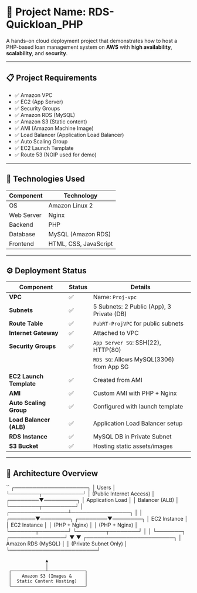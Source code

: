 # 💼 Project Name: RDS-Quickloan_PHP

A hands-on cloud deployment project that demonstrates how to host a PHP-based loan management system on **AWS** with **high availability**, **scalability**, and **security**.

---

## 📋 Project Requirements

- ✅ Amazon VPC  
- ✅ EC2 (App Server)  
- ✅ Security Groups  
- ✅ Amazon RDS (MySQL)  
- ✅ Amazon S3 (Static content)  
- ✅ AMI (Amazon Machine Image)  
- ✅ Load Balancer (Application Load Balancer)  
- ✅ Auto Scaling Group  
- ✅ EC2 Launch Template  
- ✅ Route 53 (NOIP used for demo)

---

## 🧱 Technologies Used

| Component      | Technology             |
|----------------|------------------------|
| OS             | Amazon Linux 2         |
| Web Server     | Nginx                  |
| Backend        | PHP                    |
| Database       | MySQL (Amazon RDS)     |
| Frontend       | HTML, CSS, JavaScript  |

---

## ⚙️ Deployment Status

| Component               | Status  | Details                                  |
|-------------------------|---------|------------------------------------------|
| **VPC**                 | ✅      | Name: `Proj-vpc`                         |
| **Subnets**             | ✅      | 5 Subnets: 2 Public (App), 3 Private (DB)|
| **Route Table**         | ✅      | `PubRT-ProjVPC` for public subnets       |
| **Internet Gateway**    | ✅      | Attached to VPC                          |
| **Security Groups**     | ✅      | `App Server SG`: SSH(22), HTTP(80)       |
|                         |         | `RDS SG`: Allows MySQL(3306) from App SG |
| **EC2 Launch Template** | ✅      | Created from AMI                         |
| **AMI**                 | ✅      | Custom AMI with PHP + Nginx              |
| **Auto Scaling Group**  | ✅      | Configured with launch template          |
| **Load Balancer (ALB)** | ✅      | Application Load Balancer setup          |
| **RDS Instance**        | ✅      | MySQL DB in Private Subnet               |
| **S3 Bucket**           | ✅      | Hosting static assets/images             |

---

## 📐 Architecture Overview

``
                    ┌────────────────────┐
                    │      Users         │
                    └────────┬───────────┘
                             │
                  (Public Internet Access)
                             │
                    ┌────────▼─────────┐
                    │ Application Load │
                    │   Balancer (ALB) │
                    └────────┬─────────┘
                             │
           ┌────────────────┴────────────────┐
           │                                 │
   ┌───────▼────────┐               ┌────────▼────────┐
   │   EC2 Instance │               │   EC2 Instance  │
   │ (PHP + Nginx)  │               │ (PHP + Nginx)   │
   └───────┬────────┘               └────────┬────────┘
           │                                 │
           └───────┐         ┌───────────────┘
                   ▼         ▼
         ┌────────────────────────┐
         │   Amazon RDS (MySQL)   │
         │ (Private Subnet Only)  │
         └────────────────────────┘

                   ▲
                   │
     ┌─────────────┴──────────────┐
     │    Amazon S3 (Images &     │
     │  Static Content Hosting)   │
     └────────────────────────────┘
